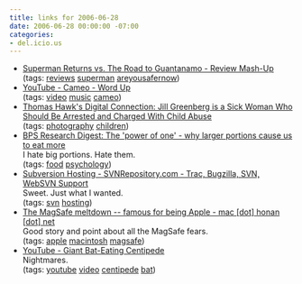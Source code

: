 ```yaml
---
title: links for 2006-06-28
date: 2006-06-28 00:00:00 -07:00
categories:
- del.icio.us
---
```


<ul class="delicious">
	<li>
		<div class="delicious-link"><a href="http://worldfilm.about.com/od/independentfilm/a/supermanvsgitmo.htm">Superman Returns vs. The Road to Guantanamo - Review Mash-Up</a></div>
		<div class="delicious-tags">(tags: <a href="http://del.icio.us/torrez/reviews">reviews</a> <a href="http://del.icio.us/torrez/superman">superman</a> <a href="http://del.icio.us/torrez/areyousafernow">areyousafernow</a>)</div>
	</li>
	<li>
		<div class="delicious-link"><a href="http://www.youtube.com/watch?v=XpTxyNrAkc8&search=cameo">YouTube - Cameo - Word Up</a></div>
		<div class="delicious-tags">(tags: <a href="http://del.icio.us/torrez/video">video</a> <a href="http://del.icio.us/torrez/music">music</a> <a href="http://del.icio.us/torrez/cameo">cameo</a>)</div>
	</li>
	<li>
		<div class="delicious-link"><a href="http://thomashawk.com/2006/04/jill-greenberg-is-sick-woman-who.html">Thomas Hawk's Digital Connection: Jill Greenberg is a Sick Woman Who Should Be Arrested and Charged With Child Abuse</a></div>
		<div class="delicious-tags">(tags: <a href="http://del.icio.us/torrez/photography">photography</a> <a href="http://del.icio.us/torrez/children">children</a>)</div>
	</li>
	<li>
		<div class="delicious-link"><a href="http://bps-research-digest.blogspot.com/2006/06/power-of-one-why-larger-portions-cause.html">BPS Research Digest: The 'power of one' - why larger portions cause us to eat more</a></div>
		<div class="delicious-extended">I hate big portions. Hate them.</div>
		<div class="delicious-tags">(tags: <a href="http://del.icio.us/torrez/food">food</a> <a href="http://del.icio.us/torrez/psychology">psychology</a>)</div>
	</li>
	<li>
		<div class="delicious-link"><a href="http://svnrepository.com/">Subversion Hosting - SVNRepository.com - Trac, Bugzilla, SVN, WebSVN Support</a></div>
		<div class="delicious-extended">Sweet. Just what I wanted.</div>
		<div class="delicious-tags">(tags: <a href="http://del.icio.us/torrez/svn">svn</a> <a href="http://del.icio.us/torrez/hosting">hosting</a>)</div>
	</li>
	<li>
		<div class="delicious-link"><a href="http://mac.honan.net/2006/06/magsafe-meltdown-famous-for-being.php">The MagSafe meltdown -- famous for being Apple - mac [dot] honan [dot] net</a></div>
		<div class="delicious-extended">Good story and point about all the MagSafe fears.</div>
		<div class="delicious-tags">(tags: <a href="http://del.icio.us/torrez/apple">apple</a> <a href="http://del.icio.us/torrez/macintosh">macintosh</a> <a href="http://del.icio.us/torrez/magsafe">magsafe</a>)</div>
	</li>
	<li>
		<div class="delicious-link"><a href="http://www.youtube.com/watch?v=mJiHDqE7cbo">YouTube - Giant Bat-Eating Centipede</a></div>
		<div class="delicious-extended">Nightmares.</div>
		<div class="delicious-tags">(tags: <a href="http://del.icio.us/torrez/youtube">youtube</a> <a href="http://del.icio.us/torrez/video">video</a> <a href="http://del.icio.us/torrez/centipede">centipede</a> <a href="http://del.icio.us/torrez/bat">bat</a>)</div>
	</li>
</ul>
